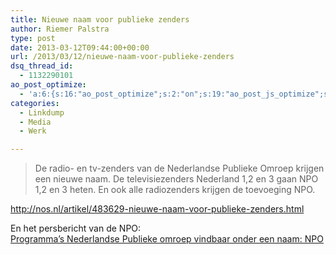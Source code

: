 ```yaml
---
title: Nieuwe naam voor publieke zenders
author: Riemer Palstra
type: post
date: 2013-03-12T09:44:00+00:00
url: /2013/03/12/nieuwe-naam-voor-publieke-zenders
dsq_thread_id:
  - 1132290101
ao_post_optimize:
  - 'a:6:{s:16:"ao_post_optimize";s:2:"on";s:19:"ao_post_js_optimize";s:2:"on";s:20:"ao_post_css_optimize";s:2:"on";s:12:"ao_post_ccss";s:2:"on";s:16:"ao_post_lazyload";s:2:"on";s:15:"ao_post_preload";s:0:"";}'
categories:
  - Linkdump
  - Media
  - Werk

---
```

> De radio- en tv-zenders van de Nederlandse Publieke Omroep krijgen een nieuwe naam. De televisiezenders Nederland 1,2 en 3 gaan NPO 1,2 en 3 heten. En ook alle radiozenders krijgen de toevoeging NPO.

<http://nos.nl/artikel/483629-nieuwe-naam-voor-publieke-zenders.html>

En het persbericht van de NPO:  
[Programma&#8217;s Nederlandse Publieke omroep vindbaar onder een naam: NPO][1]

 [1]: http://www.publiekeomroep.nl/organisatie/pers/artikelen/programma%E2%80%99s-nederlandse-publieke-omroep-vindbaar-onder-%C3%A9%C3%A9n-naam-npo